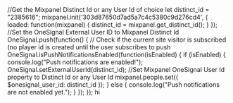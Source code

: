 <head>
  <script src="https://cdn.onesignal.com/sdks/OneSignalSDK.js" async=""></script>
  <script>
    window.OneSignal = window.OneSignal || [];
    OneSignal.push(function() {
      OneSignal.init({
        appId: "196b5f96-8737-49c7-809c-36ce0c27b04c",
      });
    });
</script>
//Get the Mixpanel Distinct Id or any User Id of choice
let distinct_id = "2385616";
mixpanel.init('303d87650d7ad5a7c4c5380c9d276cd4', {
    loaded: function(mixpanel) {
        distinct_id = mixpanel.get_distinct_id();
    }
});
//Set the OneSignal External User ID to Mixpanel Distinct Id
OneSignal.push(function() {
  // Check if the current site visitor is subscribed (no player id is created until the user subscribes to push
  OneSignal.isPushNotificationsEnabled(function(isEnabled) {
    if (isEnabled) {
      console.log("Push notifications are enabled!");
      OneSignal.setExternalUserId(distinct_id);
      //Set Mixpanel OneSignal User Id property to Distinct Id or any User Id
      mixpanel.people.set({
        $onesignal_user_id: distinct_id
      });
    } else {
      console.log("Push notifications are not enabled yet.");   
    }
  });
});
</head>
hi
